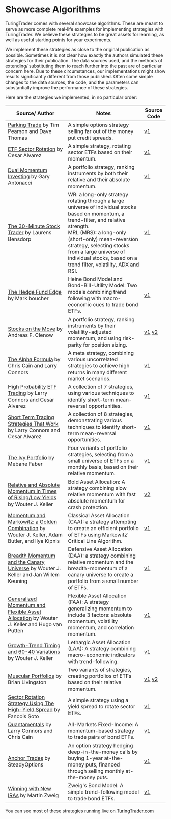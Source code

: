 # Showcase Algorithms

TuringTrader comes with several showcase algorithms. These are meant to serve as more complete real-life examples for implementing strategies with TuringTrader. We believe these strategies to be great assets for learning, as well as useful starting points for your experiments.

We implement these strategies as close to the original publication as possible. Sometimes it is not clear how exactly the authors simulated these strategies for their publication. The data sources used, and the methods of extending/ substituting them to reach further into the past are of particular concern here. Due to these circumstances, our implementations might show results significantly different from those published. Often some simple changes to the data sources, the code, and the parameters can substantially improve the performance of these strategies.

Here are the strategies we implemented, in no particular order:

| Source/ Author | Notes | Source Code |
| --- | --- | --- |
| [Parking Trade](https://aeromir.com/) by Tim Pearson and Dave Thomas | A simple options strategy selling far out of the money put credit spreads. | [v1](https://github.com/fbertram/TuringTrader/blob/develop/BooksAndPubs/Aeromir_ParkingTrade.cs) |
| [ETF Sector Rotation]( https://alvarezquanttrading.com/blog/etf-sector-rotation/) by Cesar Alvarez | A simple strategy, rotating sector ETFs based on their momentum. | [v1](https://github.com/fbertram/TuringTrader/blob/develop/BooksAndPubs/Alvarez_EtfSectorRotation.cs) |
| [Dual Momentum Investing](https://www.amazon.com/Dual-Momentum-Investing-Innovative-Strategy/dp/0071849440/) by Gary Antonacci | A portfolio strategy, ranking instruments by both their relative and their absolute momentum. | [v1](https://github.com/fbertram/TuringTrader/blob/develop/BooksAndPubs/Antonacci_DualMomentumInvesting.cs) |
| [The 30-Minute Stock Trader](https://www.amazon.com/30-Minute-Stock-Trader-Stress-Free-Financial/dp/1619615738/) by Laurens Bensdorp | WR: a long-only strategy rotating through a large universe of individual stocks based on momentum, a trend-filter, and relative strength.<br />MRL (MRS): a long-only (short-only) mean-reversion strategy, selecting stocks from a large universe of individual stocks, based on a trend filter, volatility, ADX and RSI. | [v1](https://github.com/fbertram/TuringTrader/blob/develop/BooksAndPubs/Bensdorp_30MinStockTrader.cs) |
| [The Hedge Fund Edge](https://www.amazon.com/Hedge-Fund-Edge-Maximum-Strategies/dp/0471185388/) by Mark boucher | Heine Bond Model and Bond-Bill-Utility Model: Two models combining trend following with macro-economic cues to trade bond ETFs. | [v1](https://github.com/fbertram/TuringTrader/blob/develop/BooksAndPubs/Boucher_HedgeFundEdge.cs) |
| [Stocks on the Move](https://www.amazon.com/Stocks-Move-Beating-Momentum-Strategies/dp/1511466146/) by Andreas F. Clenow | A portfolio strategy, ranking instruments by their volatility-adjusted momentum, and using risk-parity for position sizing. | [v1](https://github.com/fbertram/TuringTrader/blob/develop/BooksAndPubs/Clenow_StocksOnTheMove.cs) [v2](https://github.com/fbertram/TuringTrader/blob/develop/BooksAndPubsV2/Clenow_StocksOnTheMove_v2.cs) |
| [The Alpha Formula](https://www.amazon.com/Alpha-Formula-Powered-Strategies-Market/dp/0578530848/) by Chris Cain and Larry Connors | A meta strategy, combining various uncorrelated strategies to achieve high returns in many different market scenarios. | [v1](https://github.com/fbertram/TuringTrader/blob/develop/BooksAndPubs/Connors_AlphaFormula.cs) |
| [High Probability ETF Trading](https://www.amazon.com/High-Probability-ETF-Trading-Professional/dp/0615297412/) by Larry Connors and Cesar Alvarez | A collection of 7 strategies, using various techniques to identify short-term mean-reversal opportunities. | [v1](https://github.com/fbertram/TuringTrader/blob/develop/BooksAndPubs/Connors_HighProbEtfTrading.cs) |
| [Short Term Trading Strategies That Work](https://www.amazon.com/Short-Term-Trading-Strategies-That/dp/0981923909/) by Larry Connors and Cesar Alvarez | A collection of 8 strategies, demonstrating various techniques to identify short-term mean-reversal opportunities. | [v1](https://github.com/fbertram/TuringTrader/blob/develop/BooksAndPubs/Connors_ShortTermTrading.cs) |
| [The Ivy Portfolio](https://www.amazon.com/Ivy-Portfolio-Invest-Endowments-Markets/dp/1118008855/) by Mebane Faber | Four variants of portfolio strategies, selecting from a small universe of ETFs on a monthly basis, based on their relative momentum. | [v1](https://github.com/fbertram/TuringTrader/blob/develop/BooksAndPubs/Faber_IvyPortfolio.cs) |
| [Relative and Absolute Momentum in Times of Rising/Low Yields](https://papers.ssrn.com/sol3/papers.cfm?abstract_id=4166845) by Wouter J. Keller | Bold Asset Allocation: A strategy combining slow relative momentum with fast absolute momentum for crash protection. | [v2](https://github.com/fbertram/TuringTrader/blob/develop/BooksAndPubsV2/Keller_BAA_v2.cs) |
| [Momentum and Markowitz: a Golden Combination](https://papers.ssrn.com/sol3/papers.cfm?abstract_id=2606884) by Wouter J. Keller, Adam Butler, and Ilya Kipnis | Classical Asset Allocation (CAA): a strategy attempting to create an efficient portfolio of ETFs using Markowitz' Critical Line Algorithm. | [v1](https://github.com/fbertram/TuringTrader/blob/develop/BooksAndPubs/Keller_CAA.cs) |
| [Breadth Momentum and the Canary Universe](https://papers.ssrn.com/sol3/papers.cfm?abstract_id=3212862) by Wouter J. Keller and Jan Willem Keuning | Defensive Asset Allocation (DAA): a strategy combining relative momentum and the breadth-momentum of a canary universe to create a portfolio from a small number of ETFs. | [v1](https://github.com/fbertram/TuringTrader/blob/develop/BooksAndPubs/Keller_DAA.cs) |
| [Generalized Momentum and Flexible Asset Allocation](https://ssrn.com/abstract=2193735) by Wouter J. Keller and Hugo van Putten | Flexible Asset Allocation (FAA): A strategy generalizing momentum to include 3 factors: absolute momentum, volatility momentum, and correlation momentum. | [v1](https://github.com/fbertram/TuringTrader/blob/develop/BooksAndPubs/Keller_FAA.cs) |
| [Growth-Trend Timing and 60-40 Variations](https://papers.ssrn.com/sol3/papers.cfm?abstract_id=3498092) by Wouter J. Keller | Lethargic Asset Allocation (LAA): A strategy combining macro-economic indicators with trend-following. | [v1](https://github.com/fbertram/TuringTrader/blob/develop/BooksAndPubs/Keller_LAA.cs) |
| [Muscular Portfolios](https://www.amazon.com/Muscular-Portfolios-Investing-Revolution-Superior/dp/194688538X/) by Brian Livingston | Two variants of strategies, creating portfolios of ETFs based on their relative momentum. | [v1](https://github.com/fbertram/TuringTrader/blob/develop/BooksAndPubs/Livingston_MuscularPortfolios.cs) [v2](https://github.com/fbertram/TuringTrader/blob/develop/BooksAndPubsV2/Livingston_MuscularPortfolios_v2.cs) |
| [Sector Rotation Strategy Using  The High-Yield Spread](https://seekingalpha.com/article/4434713-sector-rotation-strategy-using-the-high-yield-spread) by Fancois Soto | A simple strategy using a yield spread to rotate sector ETFs. | [v1](https://github.com/fbertram/TuringTrader/blob/develop/BooksAndPubs/Soto_SectorRotation.cs) |
| [Quantamentals](https://tradingmarkets.com/recent/missed-wednesdays-quantamentals-webinar-watch-it-now-1595548.html) by Larry Connors and Chris Cain | All-Markets Fixed-Income: A momentum-based strategy to trade pairs of bond ETFs. | [v1](https://github.com/fbertram/TuringTrader/blob/develop/BooksAndPubs/TradingMarkets_Quantamentals.cs) |
| [Anchor Trades](https://steadyoptions.com/an/) by SteadyOptions | An option strategy hedging deep-in-the-money calls by buying 1-year at-the-money puts, financed through selling monthly at-the-money puts. | [v1](https://github.com/fbertram/TuringTrader/blob/develop/BooksAndPubs/SteadyOptions_AnchorTrade.cs) |
| [Winning with New IRAs](https://www.amazon.com/Martin-Zweigs-Winning-New-IRAs/dp/0446512761/) by Martin Zweig | Zweig's Bond Model: A simple trend-following model to trade bond ETFs. | [v1](https://github.com/fbertram/TuringTrader/blob/develop/BooksAndPubs/Zweig_WinningWithNewIRAs.cs) |

You can see most of these strategies [running live on TuringTrader.com](https://www.turingtrader.com/portfolios/?tag=basic)

